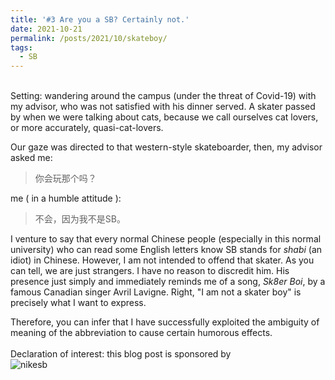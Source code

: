 ```yaml
---
title: '#3 Are you a SB? Certainly not.'
date: 2021-10-21
permalink: /posts/2021/10/skateboy/
tags:
  - SB
---
```


<br>
Setting:
wandering around the campus (under the threat of Covid-19) with my advisor, who was not satisfied with his dinner served. A skater passed by when we were talking about cats, because we call ourselves cat lovers, or more accurately, quasi-cat-lovers.

Our gaze was directed to that western-style skateboarder, then, my advisor asked me:
>你会玩那个吗？

me ( in a humble attitude ):
>不会，因为我不是SB。

I venture to say that every normal Chinese people (especially in this normal university) who can read some English letters know SB stands for *shabi* (an idiot) in Chinese. However, I am not intended to offend that skater. As you can tell, we are just strangers. I have no reason to discredit him. His presence just simply and immediately reminds me of a song, *Sk8er Boi*, by a famous Canadian singer Avril Lavigne. Right, "I am not a skater boy" is precisely what I want to express. 

Therefore, you can infer that I have successfully exploited the ambiguity of meaning of the abbreviation to cause certain humorous effects.
<br><br>
Declaration of interest: 
this blog post is sponsored by <br>
![nikesb](https://hongjie-fu.github.io/files/posts/nikesb.jpg)
